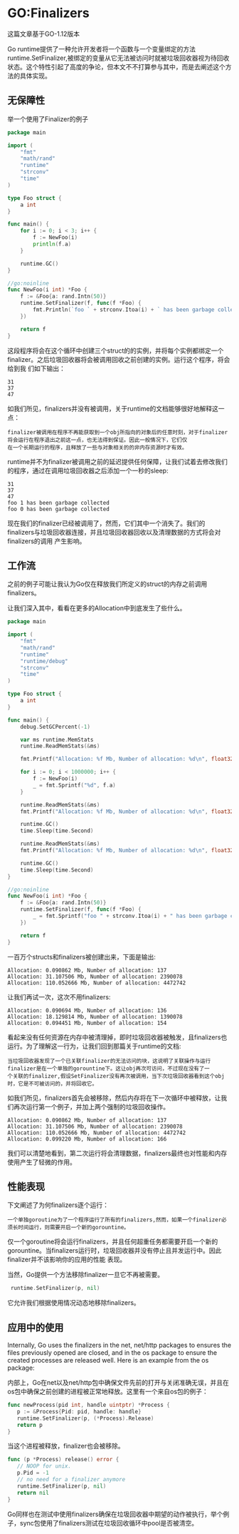 # GO:Finalizers

这篇文章基于GO-1.12版本

Go runtime提供了一种允许开发者将一个函数与一个变量绑定的方法runtime.SetFinalizer,被绑定的变量从它无法被访问时就被垃圾回收器视为待回收状态。这个特性引起了高度的争论，但本文不不打算参与其中，而是去阐述这个方法的具体实现。


## 无保障性

举一个使用了Finalizer的例子

```go
package main

import (
	"fmt"
	"math/rand"
	"runtime"
	"strconv"
	"time"
)

type Foo struct {
	a int
}

func main() {
	for i := 0; i < 3; i++ {
		f := NewFoo(i)
		println(f.a)
	}

	runtime.GC()
}

//go:noinline
func NewFoo(i int) *Foo {
	f := &Foo{a: rand.Intn(50)}
	runtime.SetFinalizer(f, func(f *Foo) {
		fmt.Println(`foo ` + strconv.Itoa(i) + ` has been garbage collected`)
	})

	return f
}
```

这段程序将会在这个循环中创建三个struct的的实例，并将每个实例都绑定一个finalizer。之后垃圾回收器将会被调用回收之前创建的实例。运行这个程序，将会给到我
们如下输出：

```
31
37
47
```

如我们所见，finalizers并没有被调用，关于runtime的文档能够很好地解释这一点：

```
finalizer被调用在程序不再能获取到一个obj所指向的对象后的任意时刻，对于finalizer将会运行在程序退出之前这一点，也无法得到保证。因此一般情况下，它们仅
在一个长期运行的程序，且释放了一些与对象相关的的非内存资源时才有效。
```

runtime并不为finalizer被调用之前的延迟提供任何保障，让我们试着去修改我们的程序，通过在调用垃圾回收器之后添加一个一秒的sleep:

```
31
37
47
foo 1 has been garbage collected
foo 0 has been garbage collected
```

现在我们的finalizer已经被调用了，然而，它们其中一个消失了。我们的finalizers与垃圾回收器连接，并且垃圾回收器回收以及清理数据的方式将会对finalizers的调用
产生影响。


## 工作流

之前的例子可能让我认为Go仅在释放我们所定义的struct的内存之前调用finalizers。

让我们深入其中，看看在更多的Allocation中到底发生了些什么。

```go
package main

import (
	"fmt"
	"math/rand"
	"runtime"
	"runtime/debug"
	"strconv"
	"time"
)

type Foo struct {
	a int
}

func main() {
	debug.SetGCPercent(-1)

	var ms runtime.MemStats
	runtime.ReadMemStats(&ms)

	fmt.Printf("Allocation: %f Mb, Number of allocation: %d\n", float32(ms.HeapAlloc)/float32(1024*1204), ms.HeapObjects)

	for i := 0; i < 1000000; i++ {
		f := NewFoo(i)
		_ = fmt.Sprintf("%d", f.a)
	}

	runtime.ReadMemStats(&ms)
	fmt.Printf("Allocation: %f Mb, Number of allocation: %d\n", float32(ms.HeapAlloc)/float32(1024*1204), ms.HeapObjects)

	runtime.GC()
	time.Sleep(time.Second)

	runtime.ReadMemStats(&ms)
	fmt.Printf("Allocation: %f Mb, Number of allocation: %d\n", float32(ms.HeapAlloc)/float32(1024*1204), ms.HeapObjects)

	runtime.GC()
	time.Sleep(time.Second)
}

//go:noinline
func NewFoo(i int) *Foo {
	f := &Foo{a: rand.Intn(50)}
	runtime.SetFinalizer(f, func(f *Foo) {
		_ = fmt.Sprintf("foo " + strconv.Itoa(i) + " has been garbage collected")
	})

	return f
}
```
一百万个structs和finalizers被创建出来，下面是输出:

```
Allocation: 0.090862 Mb, Number of allocation: 137
Allocation: 31.107506 Mb, Number of allocation: 2390078
Allocation: 110.052666 Mb, Number of allocation: 4472742
```

让我们再试一次，这次不用finalizers:

```
Allocation: 0.090694 Mb, Number of allocation: 136
Allocation: 18.129814 Mb, Number of allocation: 1390078
Allocation: 0.094451 Mb, Number of allocation: 154
```

看起来没有任何资源在内存中被清理掉，即时垃圾回收器被触发，且finalizers也运行。为了理解这一行为，让我们回到那篇关于runtime的文档:
```
当垃圾回收器发现了一个已关联finalizer的无法访问的块，这说明了关联操作与运行finalizer是在一个单独的gorountine下。这让obj再次可访问，不过现在没有了一
个关联的finalizer,假设SetFinalizer没有再次被调用，当下次垃圾回收器看到这个obj时，它是不可被访问的，并将回收它。
```

如我们所见，finalizers首先会被移除，然后内存将在下一次循环中被释放，让我们再次运行第一个例子，并加上两个强制的垃圾回收操作。

```
Allocation: 0.090862 Mb, Number of allocation: 137
Allocation: 31.107506 Mb, Number of allocation: 2390078
Allocation: 110.052666 Mb, Number of allocation: 4472742
Allocation: 0.099220 Mb, Number of allocation: 166
```

我们可以清楚地看到，第二次运行将会清理数据，finalizers最终也对性能和内存使用产生了轻微的作用。


## 性能表现

下文阐述了为何finalizers逐个运行：

```
一个单独goroutine为了一个程序运行了所有的finalizers,然而，如果一个finalizer必须长时间运行，则需要开启一个新的gorountine。
```

仅一个goroutine将会运行finalizers，并且任何超重任务都需要开启一个新的gorountine。当finalizers运行时，垃圾回收器并没有停止且并发运行中。因此finalizer并不该影响你的应用的性能
表现。

当然，Go提供一个方法移除finalizer一旦它不再被需要。

```go
 runtime.SetFinalizer(p, nil)
```

它允许我们根据使用情况动态地移除finalizers。


## 应用中的使用

Internally, Go uses the finalizers in the net, net/http packages to ensures the files previously opened are closed, and in the os package to ensure the created processes are released well. Here is an example from the os package:

内部上，Go在net以及net/http包中确保文件先前的打开与关闭准确无误，并且在os包中确保之前创建的进程被正常地释放。这里有一个来自os包的例子：

```go
func newProcess(pid int, handle uintptr) *Process {
   p := &Process{Pid: pid, handle: handle}
   runtime.SetFinalizer(p, (*Process).Release)
   return p
}
```

当这个进程被释放，finalizer也会被移除。

```go
func (p *Process) release() error {
   // NOOP for unix.
   p.Pid = -1
   // no need for a finalizer anymore
   runtime.SetFinalizer(p, nil)
   return nil
}
```

Go同样也在测试中使用finalizers确保在垃圾回收器中期望的动作被执行，举个例子，sync包使用了finalizers测试在垃圾回收循环中pool是否被清空。

